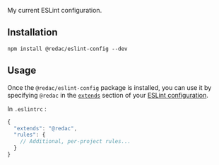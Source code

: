 My current ESLint configuration.

## Installation

```
npm install @redac/eslint-config --dev
```

## Usage

Once the `@redac/eslint-config` package is installed, you can use it by specifying `@redac` in the [`extends`](http://eslint.org/docs/user-guide/configuring#extending-configuration-files) section of your [ESLint configuration](http://eslint.org/docs/user-guide/configuring).

In `.eslintrc` :

```js
{
  "extends": "@redac",
  "rules": {
    // Additional, per-project rules...
  }
}
```
